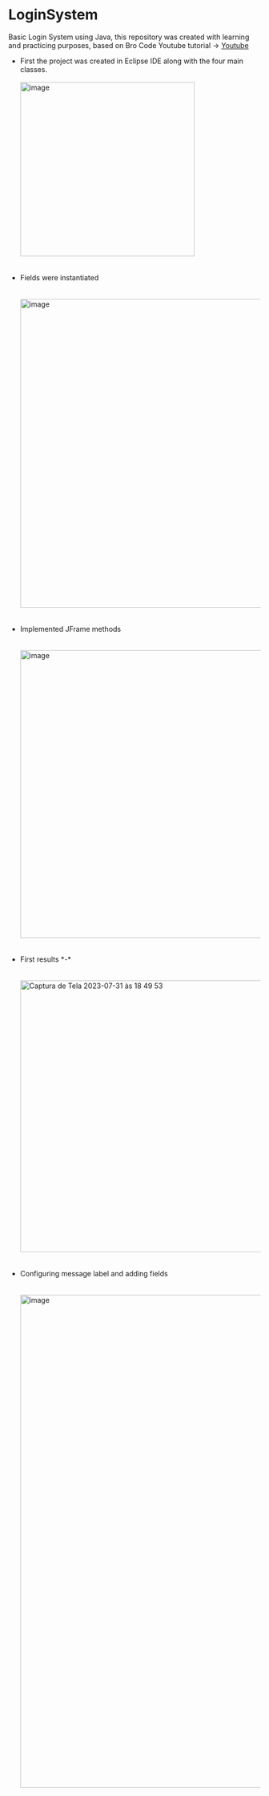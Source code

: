 # LoginSystem
Basic Login System using Java, this repository was created with learning and practicing purposes,
based on Bro Code Youtube tutorial -> [Youtube](https://rb.gy/h202s)

<ul>
<li>First the project was created in Eclipse IDE along with the four main classes.</li>
<br>
<img width="348" alt="image" src="https://github.com/larissaborsari/LoginSystem/assets/81311347/7174b031-a562-47c7-b6a5-5e2abe3e7be0">
<br>
<br>
<br>
<li>Fields were instantiated</li>
<br>
<br>
<img width="617" alt="image" src="https://github.com/larissaborsari/LoginSystem/assets/81311347/cd81a08a-4591-4416-8748-03d9b7afe531">
<br>
<br>
<br>
<li>Implemented JFrame methods</li>
<br>
<br>
<img width="575" alt="image" src="https://github.com/larissaborsari/LoginSystem/assets/81311347/75dc54ef-770e-49ec-b733-7fbb0d7efabe">
<br>
<br>
<br>
<li>First results *-*</li>
<br>
<br>
<img width="543" alt="Captura de Tela 2023-07-31 às 18 49 53" src="https://github.com/larissaborsari/LoginSystem/assets/81311347/5aaa293f-983e-4426-945a-f7c23a95a021">
<br>
<br>
<br>
<li>Configuring message label and adding fields</li>
<br>
<br>
<img width="985" alt="image" src="https://github.com/larissaborsari/LoginSystem/assets/81311347/c01a3158-a470-4c8e-80c8-48e4a5f94c8d">

</ul>
